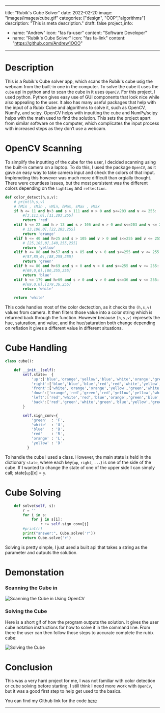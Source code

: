---
title: "Rubik's Cube Solver"
date: 2022-02-20
image: "images/images/cube.gif"
categories: ["design", "OOP","algorithms"]
description: "This is meta description."
draft: false
project_info:
- name: "Andrew"
  icon: "fas fa-user"
  content: "Software Developer"
- name: "Rubik's Cube Solver"
  icon: "fas fa-link"
  content: "https://github.com/Andrew1OOO"

-----------

# Description

This is a Rubik's Cube solver app, which scans the Rubik's cube usig the webcam from the built-in one in the computer. To solve the cube it uses the `cube` api in python and to scan the cube in it uses `OpenCV`. For this project, I used python. Python gives easy use of GUI components that look nice while also appealing to the user. It also has many useful packages that help with the input of a Rubix Cube and algorithms to solve it, such as OpenCV, NumPy, and scipy. OpenCV helps with inputting the cube and NumPy/scipy helps with the math used to find the solution. This sets the project apart from similar software on the computer, which complicates the input process with increased steps as they don’t use a webcam.

# OpenCV Scanning

To simpilfy the inputting of the cube for the user, I decided scanning using the built-in camera on a laptop. To do this, I used the package `OpenCV`, as it gave an easy way to take camera input and check the colors of that input. Implemeting this however was much more difficult than orgially thought. There were countless issues, but the most persistent was the different colors depending on the `lighting` and `reflection`.

```py
def color_detect(h,s,v):
    # print(h,s,v)
    # hMin , sMin , vMin, hMax, sMax , vMax
    if h <= 11 and h>3 and s > 111 and v > 0 and s<=203 and v <= 255:
        #[3,111,0],[11,203,255]
        return 'red'
    elif h <= 22 and h > 13 and s > 106 and v > 0 and s<=203 and v <= 255:
        # 13,106,0],[22,203,255]
        return 'orange'
    elif h <= 40 and h>25 and s > 105 and v > 0 and s<=255 and v <= 255:
        # [25,105,0],[40,255,255]
        return 'yellow'
    elif h <= 88 and h>57 and s > 85 and v > 0 and s<=255 and v <= 255:
        #[57,85,0],[88,255,255]
        return 'green'
    elif h <= 80 and h>69 and s > 0 and v > 0 and s<=255 and v <= 255:
        #[69,0,0],[80,255,255]
        return 'blue'
    elif h <= 179 and h>69 and s > 0 and v > 0 and s<=36 and v <= 255:
        #[69,0,0],[179,36,255]
        return 'white'

    return 'white'
```

This code handles most of the color dectection, as it checks the `(h,s,v)` values from camera. It then filters those value into a color string which is returned back through the function. However because `(h,s,v)` represets the hue, saturation, and value, and the hue/saturation both change depending on reflation it gives a different value in different situations. 

# Cube Handling

```py
class cube():

    def __init__(self):
        self.state=  {
            'up':['blue','orange','yellow','blue','white','orange','green','white','yellow',],
            'right':['blue','blue','blue','red','red','white','yellow','red','orange',],
            'front':['white','orange','orange','yellow','green','white','green','green','red',],
            'down':['orange','red','green','red','yellow','yellow','white','yellow','yellow',],
            'left':['red','white','red','blue','orange','green','blue','blue','white',],
            'back':['red','green','white','green','blue','yellow','green','orange','orange',]
        }

        self.sign_conv={
            'green'  : 'F',
            'white'  : 'U',
            'blue'   : 'B',
            'red'    : 'R',
            'orange' : 'L',
            'yellow' : 'D'
          }


```
To handle the cube I used a class. However, the main state is held in the dictionary `state`, where each key(`up`, `right`, `...`) is one of the side of the cube. If I wanted to change the state of one of the upper side I can simply call; state[`up`][x] = `y`.

# Cube Solving

```py
    def solve(self, s):
        r = ''
        for i in s:
            for j in s[i]:
                r += self.sign_conv[j]
        #print(r)
        print("answer:", Cube.solve('r'))
        return Cube.solve('r')
```

Solving is pretty simple, I just used a built api that takes a string as the parameter and outputs the solution.

# Demonstation

### Scanning the Cube in

![Scanning the Cube in Using OpenCV](https://andrew1ooo.github.io/AndrewWebsite/images/portfolio/scan.gif)

### Solving the Cube

Here is a short gif of how the program outputs the solution. It gives the user cube notation instructions for how to solve it in the command line. From there the user can then follow those steps to accurate complete the rubix cube:

![Solving the Cube](https://andrew1ooo.github.io/AndrewWebsite/images/portfolio/solveCube.gif)


# Conclusion

This was a very hard project for me, I was not familiar with color detection or cube solving before starting. I still think I need more work with `OpenCv`, but it was a good first step to help get used to the basics.



You can find my Github link for the code [here](https://github.com/Andrew1OOO/Andrew-Projects/blob/master/OthelloAI.py)
***